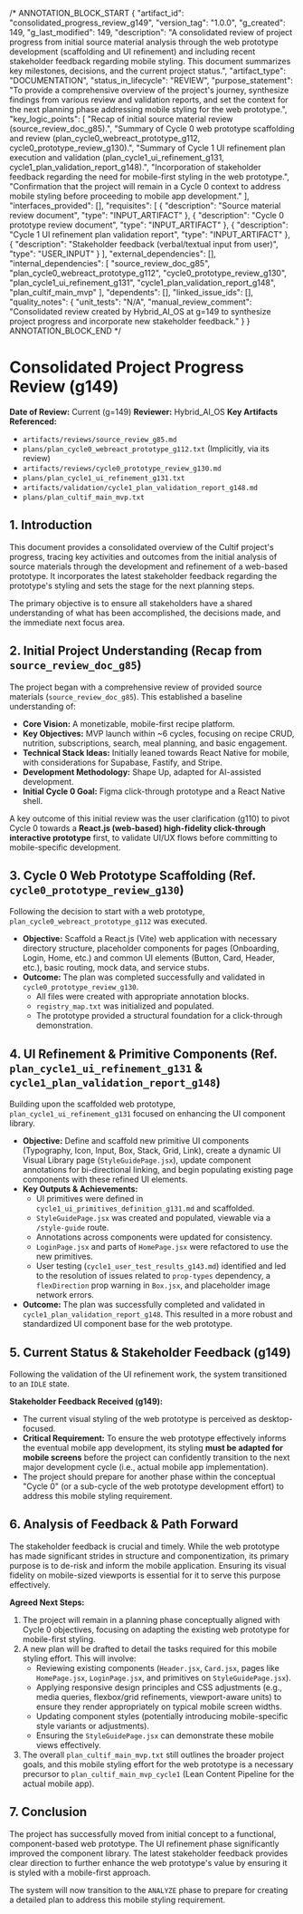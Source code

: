 /* ANNOTATION_BLOCK_START
{
  "artifact_id": "consolidated_progress_review_g149",
  "version_tag": "1.0.0",
  "g_created": 149,
  "g_last_modified": 149,
  "description": "A consolidated review of project progress from initial source material analysis through the web prototype development (scaffolding and UI refinement) and including recent stakeholder feedback regarding mobile styling. This document summarizes key milestones, decisions, and the current project status.",
  "artifact_type": "DOCUMENTATION",
  "status_in_lifecycle": "REVIEW",
  "purpose_statement": "To provide a comprehensive overview of the project's journey, synthesize findings from various review and validation reports, and set the context for the next planning phase addressing mobile styling for the web prototype.",
  "key_logic_points": [
    "Recap of initial source material review (source_review_doc_g85).",
    "Summary of Cycle 0 web prototype scaffolding and review (plan_cycle0_webreact_prototype_g112, cycle0_prototype_review_g130).",
    "Summary of Cycle 1 UI refinement plan execution and validation (plan_cycle1_ui_refinement_g131, cycle1_plan_validation_report_g148).",
    "Incorporation of stakeholder feedback regarding the need for mobile-first styling in the web prototype.",
    "Confirmation that the project will remain in a Cycle 0 context to address mobile styling before proceeding to mobile app development."
  ],
  "interfaces_provided": [],
  "requisites": [
    { "description": "Source material review document", "type": "INPUT_ARTIFACT" },
    { "description": "Cycle 0 prototype review document", "type": "INPUT_ARTIFACT" },
    { "description": "Cycle 1 UI refinement plan validation report", "type": "INPUT_ARTIFACT" },
    { "description": "Stakeholder feedback (verbal/textual input from user)", "type": "USER_INPUT" }
  ],
  "external_dependencies": [],
  "internal_dependencies": [
    "source_review_doc_g85",
    "plan_cycle0_webreact_prototype_g112",
    "cycle0_prototype_review_g130",
    "plan_cycle1_ui_refinement_g131",
    "cycle1_plan_validation_report_g148",
    "plan_cultif_main_mvp"
  ],
  "dependents": [],
  "linked_issue_ids": [],
  "quality_notes": {
    "unit_tests": "N/A",
    "manual_review_comment": "Consolidated review created by Hybrid_AI_OS at g=149 to synthesize project progress and incorporate new stakeholder feedback."
  }
}
ANNOTATION_BLOCK_END */

# Consolidated Project Progress Review (g149)

**Date of Review:** Current (g=149)
**Reviewer:** Hybrid_AI_OS
**Key Artifacts Referenced:**
*   `artifacts/reviews/source_review_g85.md`
*   `plans/plan_cycle0_webreact_prototype_g112.txt` (Implicitly, via its review)
*   `artifacts/reviews/cycle0_prototype_review_g130.md`
*   `plans/plan_cycle1_ui_refinement_g131.txt`
*   `artifacts/validation/cycle1_plan_validation_report_g148.md`
*   `plans/plan_cultif_main_mvp.txt`

## 1. Introduction

This document provides a consolidated overview of the Cultif project's progress, tracing key activities and outcomes from the initial analysis of source materials through the development and refinement of a web-based prototype. It incorporates the latest stakeholder feedback regarding the prototype's styling and sets the stage for the next planning steps.

The primary objective is to ensure all stakeholders have a shared understanding of what has been accomplished, the decisions made, and the immediate next focus area.

## 2. Initial Project Understanding (Recap from `source_review_doc_g85`)

The project began with a comprehensive review of provided source materials (`source_review_doc_g85`). This established a baseline understanding of:
*   **Core Vision:** A monetizable, mobile-first recipe platform.
*   **Key Objectives:** MVP launch within ~6 cycles, focusing on recipe CRUD, nutrition, subscriptions, search, meal planning, and basic engagement.
*   **Technical Stack Ideas:** Initially leaned towards React Native for mobile, with considerations for Supabase, Fastify, and Stripe.
*   **Development Methodology:** Shape Up, adapted for AI-assisted development.
*   **Initial Cycle 0 Goal:** Figma click-through prototype and a React Native shell.

A key outcome of this initial review was the user clarification (g110) to pivot Cycle 0 towards a **React.js (web-based) high-fidelity click-through interactive prototype** first, to validate UI/UX flows before committing to mobile-specific development.

## 3. Cycle 0 Web Prototype Scaffolding (Ref. `cycle0_prototype_review_g130`)

Following the decision to start with a web prototype, `plan_cycle0_webreact_prototype_g112` was executed.
*   **Objective:** Scaffold a React.js (Vite) web application with necessary directory structure, placeholder components for pages (Onboarding, Login, Home, etc.) and common UI elements (Button, Card, Header, etc.), basic routing, mock data, and service stubs.
*   **Outcome:** The plan was completed successfully and validated in `cycle0_prototype_review_g130`.
    *   All files were created with appropriate annotation blocks.
    *   `registry_map.txt` was initialized and populated.
    *   The prototype provided a structural foundation for a click-through demonstration.

## 4. UI Refinement & Primitive Components (Ref. `plan_cycle1_ui_refinement_g131` & `cycle1_plan_validation_report_g148`)

Building upon the scaffolded web prototype, `plan_cycle1_ui_refinement_g131` focused on enhancing the UI component library.
*   **Objective:** Define and scaffold new primitive UI components (Typography, Icon, Input, Box, Stack, Grid, Link), create a dynamic UI Visual Library page (`StyleGuidePage.jsx`), update component annotations for bi-directional linking, and begin populating existing page components with these refined UI elements.
*   **Key Outputs & Achievements:**
    *   UI primitives were defined in `cycle1_ui_primitives_definition_g131.md` and scaffolded.
    *   `StyleGuidePage.jsx` was created and populated, viewable via a `/style-guide` route.
    *   Annotations across components were updated for consistency.
    *   `LoginPage.jsx` and parts of `HomePage.jsx` were refactored to use the new primitives.
    *   User testing (`cycle1_user_test_results_g143.md`) identified and led to the resolution of issues related to `prop-types` dependency, a `flexDirection` prop warning in `Box.jsx`, and placeholder image network errors.
*   **Outcome:** The plan was successfully completed and validated in `cycle1_plan_validation_report_g148`. This resulted in a more robust and standardized UI component base for the web prototype.

## 5. Current Status & Stakeholder Feedback (g149)

Following the validation of the UI refinement work, the system transitioned to an `IDLE` state.

**Stakeholder Feedback Received (g149):**
*   The current visual styling of the web prototype is perceived as desktop-focused.
*   **Critical Requirement:** To ensure the web prototype effectively informs the eventual mobile app development, its styling **must be adapted for mobile screens** before the project can confidently transition to the next major development cycle (i.e., actual mobile app implementation).
*   The project should prepare for another phase within the conceptual "Cycle 0" (or a sub-cycle of the web prototype development effort) to address this mobile styling requirement.

## 6. Analysis of Feedback & Path Forward

The stakeholder feedback is crucial and timely. While the web prototype has made significant strides in structure and componentization, its primary purpose is to de-risk and inform the mobile application. Ensuring its visual fidelity on mobile-sized viewports is essential for it to serve this purpose effectively.

**Agreed Next Steps:**
1.  The project will remain in a planning phase conceptually aligned with Cycle 0 objectives, focusing on adapting the existing web prototype for mobile-first styling.
2.  A new plan will be drafted to detail the tasks required for this mobile styling effort. This will involve:
    *   Reviewing existing components (`Header.jsx`, `Card.jsx`, pages like `HomePage.jsx`, `LoginPage.jsx`, and primitives on `StyleGuidePage.jsx`).
    *   Applying responsive design principles and CSS adjustments (e.g., media queries, flexbox/grid refinements, viewport-aware units) to ensure they render appropriately on typical mobile screen widths.
    *   Updating component styles (potentially introducing mobile-specific style variants or adjustments).
    *   Ensuring the `StyleGuidePage.jsx` can demonstrate these mobile views effectively.
3.  The overall `plan_cultif_main_mvp.txt` still outlines the broader project goals, and this mobile styling effort for the web prototype is a necessary precursor to `plan_cultif_main_mvp_cycle1` (Lean Content Pipeline for the actual mobile app).

## 7. Conclusion

The project has successfully moved from initial concept to a functional, component-based web prototype. The UI refinement phase significantly improved the component library. The latest stakeholder feedback provides clear direction to further enhance the web prototype's value by ensuring it is styled with a mobile-first approach.

The system will now transition to the `ANALYZE` phase to prepare for creating a detailed plan to address this mobile styling requirement. 